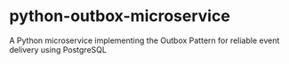 # python-outbox-microservice
A Python microservice implementing the Outbox Pattern for reliable event delivery using PostgreSQL
